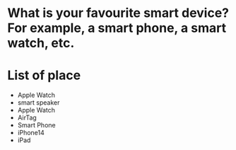 # What is your favourite smart device? For example, a smart phone, a smart watch, etc.

# List of place
- Apple Watch
- smart speaker
- Apple Watch
- AirTag
- Smart Phone
- iPhone14
- iPad
